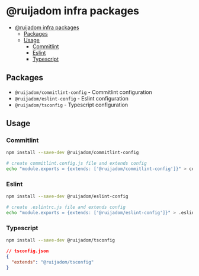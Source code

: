 # @ruijadom infra packages

- [@ruijadom infra packages](#ruijadom-infra-packages)
  - [Packages](#packages)
  - [Usage](#usage)
    - [Commitlint](#commitlint)
    - [Eslint](#eslint)
    - [Typescript](#typescript)


## Packages

- `@ruijadom/commitlint-config` - Commitlint configuration
- `@ruijadom/eslint-config` - Eslint configuration
- `@ruijadom/tsconfig` - Typescript configuration

## Usage

### Commitlint

```bash
npm install --save-dev @ruijadom/commitlint-config
```


```sh
# create commitlint.config.js file and extends config
echo "module.exports = {extends: ['@ruijadom/commitlint-config']}" > commitlint.config.js
```

### Eslint

```bash
npm install --save-dev @ruijadom/eslint-config
```

```sh
# create .eslintrc.js file and extends config
echo "module.exports = {extends: ['@ruijadom/eslint-config']}" > .eslintrc.js
```

### Typescript

```bash
npm install --save-dev @ruijadom/tsconfig
```

```json
// tsconfig.json
{
  "extends": "@ruijadom/tsconfig"
}
```
